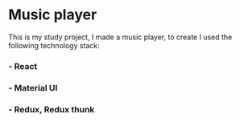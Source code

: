 # Music player 

This is my study project, I made a music player, to create I used the following technology stack:

###  - React
###  - Material UI
### - Redux, Redux thunk
